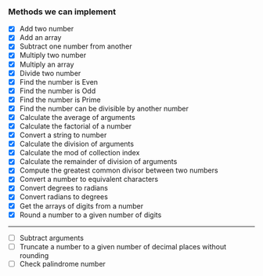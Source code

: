### Methods we can implement

- [x] Add two number
- [x] Add an array
- [x] Subtract one number from another
- [x] Multiply two number
- [x] Multiply an array
- [x] Divide two number
- [x] Find the number is Even
- [x] Find the number is Odd
- [x] Find the number is Prime
- [x] Find the number can be divisible by another number
- [x] Calculate the average of arguments
- [x] Calculate the factorial of a number
- [x] Convert a string to number
- [x] Calculate the division of arguments
- [x] Calculate the mod of collection index
- [x] Calculate the remainder of division of arguments
- [x] Compute the greatest common divisor between two numbers
- [x] Convert a number to equivalent characters
- [x] Convert degrees to radians
- [x] Convert radians to degrees
- [x] Get the arrays of digits from a number
- [x] Round a number to a given number of digits
-----

- [ ] Subtract arguments
- [ ] Truncate a number to a given number of decimal places without rounding
- [ ] Check palindrome number
